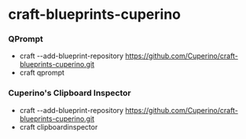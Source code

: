 # craft-blueprints-cuperino

### QPrompt
* craft --add-blueprint-repository https://github.com/Cuperino/craft-blueprints-cuperino.git
* craft qprompt

### Cuperino's Clipboard Inspector
* craft --add-blueprint-repository https://github.com/Cuperino/craft-blueprints-cuperino.git
* craft clipboardinspector
